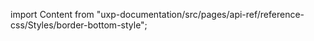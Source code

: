 
import Content from "uxp-documentation/src/pages/api-ref/reference-css/Styles/border-bottom-style";

<Content query="product=xd"/>
